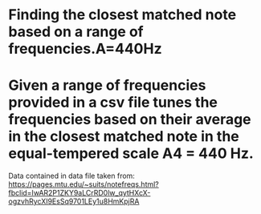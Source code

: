 # Finding the closest matched note based on a range of frequencies.A=440Hz
# Given a range of frequencies provided in a csv file tunes the frequencies based on their average in the closest matched note in the equal-tempered scale A4 = 440 Hz.  
Data contained in data file taken from: https://pages.mtu.edu/~suits/notefreqs.html?fbclid=IwAR2P1ZKY9aLCrRD0lw_qytHXcX-ogzvhRycXI9EsSq9701LEy1u8HmKpjRA

